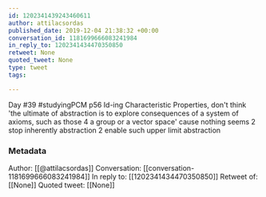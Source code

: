 ```yaml
---
id: 1202341439243460611
author: attilacsordas
published_date: 2019-12-04 21:38:32 +00:00
conversation_id: 1181699666083241984
in_reply_to: 1202341434470350850
retweet: None
quoted_tweet: None
type: tweet
tags:

---
```


Day #39 #studyingPCM p56 Id-ing Characteristic Properties, don't think 'the ultimate of abstraction is to explore consequences of a system of axioms, such as those 4 a group or a vector space' cause nothing seems 2 stop inherently abstraction 2 enable such upper limit abstraction

### Metadata

Author: [[@attilacsordas]]
Conversation: [[conversation-1181699666083241984]]
In reply to: [[1202341434470350850]]
Retweet of: [[None]]
Quoted tweet: [[None]]
